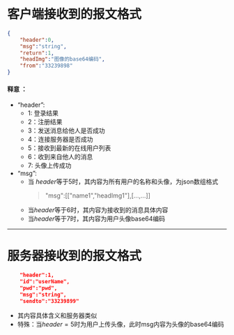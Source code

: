 # 客户端接收到的报文格式
```json
{
    "header":0,
    "msg":"string",
    "return":1,
    "headImg":"图像的base64编码",
    "from":"33239898"
}
```
#### 释意 ：
- “header”:
  - 1: 登录结果
  - 2：注册结果
  - 3：发送消息给他人是否成功
  - 4：连接服务器是否成功
  - 5：接收到最新的在线用户列表
  - 6：收到来自他人的消息
  - 7: 头像上传成功
- “msg”:
  - 当 $header$等于5时，其内容为所有用户的名称和头像，为json数组格式 
      > "msg":[["name1","headImg1"],[...,...]]
  - 当$header$等于6时，其内容为接收到的消息具体内容
  - 当$header$等于7时，其内容为用户头像base64编码

----
# 服务器接收到的报文格式
```json
    "header":1,
    "id":"userName",
    "pwd":"pwd",
    "msg":"string",
    "sendto":"33239899"
```
- 其内容具体含义和服务器类似
- 特殊：当$header=5$时为用户上传头像，此时msg内容为头像的base64编码
